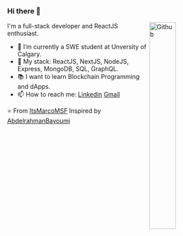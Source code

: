 ### Hi there 👋

<img width="35%" align="right" alt="Github" src="https://user-images.githubusercontent.com/48678280/88862734-4903af80-d201-11ea-968b-9c939d88a37c.gif" />

I'm a full-stack developer and ReactJS enthusiast.

- 🔭 I’m currently a SWE student at Unversity of Calgary.
- 🌱 My stack: ReactJS, NextJS, NodeJS, Express, MongoDB, SQL, GraphQL.
- 📚 I want to learn Blockchain Programming and dApps.
- 📫 How to reach me: [Linkedin](https://www.linkedin.com/in/vietantruong/)   [Gmail](mailto:vietan124@gmail.com)

⭐️ From [ItsMarcoMSF](https://github.com/ItsMarcoMSF)
Inspired by [AbdelrahmanBayoumi](https://github.com/abdelrahmanbayoumi)
